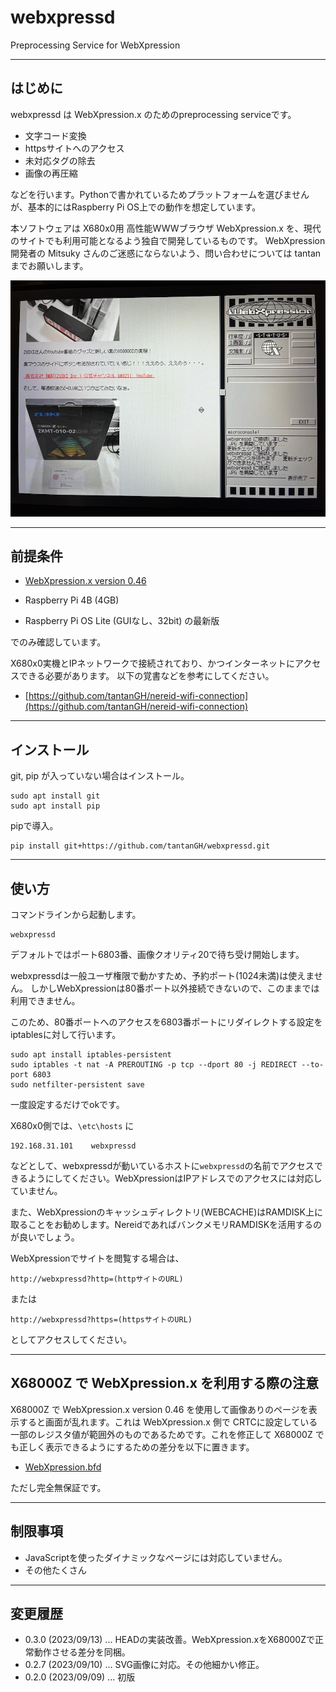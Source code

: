 # webxpressd

Preprocessing Service for WebXpression

---

## はじめに

webxpressd は WebXpression.x のためのpreprocessing serviceです。

* 文字コード変換
* httpsサイトへのアクセス
* 未対応タグの除去
* 画像の再圧縮

などを行います。Pythonで書かれているためプラットフォームを選びませんが、基本的にはRaspberry Pi OS上での動作を想定しています。

本ソフトウェアは X680x0用 高性能WWWブラウザ WebXpression.x を、現代のサイトでも利用可能となるよう独自で開発しているものです。
WebXpression開発者の Mitsuky さんのご迷惑にならないよう、問い合わせについては tantan までお願いします。

<img src='images/webxpress.jpeg'/>

---

## 前提条件

* [WebXpression.x version 0.46](http://retropc.net/x68000/software/internet/wwwbrowser/webxpression/)

* Raspberry Pi 4B (4GB)
* Raspberry Pi OS Lite (GUIなし、32bit) の最新版

でのみ確認しています。

X680x0実機とIPネットワークで接続されており、かつインターネットにアクセスできる必要があります。
以下の覚書などを参考にしてください。

* [https://github.com/tantanGH/nereid-wifi-connection](https://github.com/tantanGH/nereid-wifi-connection)

---

## インストール

git, pip が入っていない場合はインストール。

    sudo apt install git
    sudo apt install pip

pipで導入。

    pip install git+https://github.com/tantanGH/webxpressd.git

---

## 使い方

コマンドラインから起動します。

    webxpressd

デフォルトではポート6803番、画像クオリティ20で待ち受け開始します。

webxpressdは一般ユーザ権限で動かすため、予約ポート(1024未満)は使えません。
しかしWebXpressionは80番ポート以外接続できないので、このままでは利用できません。

このため、80番ポートへのアクセスを6803番ポートにリダイレクトする設定をiptablesに対して行います。

    sudo apt install iptables-persistent
    sudo iptables -t nat -A PREROUTING -p tcp --dport 80 -j REDIRECT --to-port 6803
    sudo netfilter-persistent save

一度設定するだけでokです。


X680x0側では、`\etc\hosts` に

    192.168.31.101    webxpressd

などとして、webxpressdが動いているホストに`webxpressd`の名前でアクセスできるようにしてください。WebXpressionはIPアドレスでのアクセスには対応していません。

また、WebXpressionのキャッシュディレクトリ(WEBCACHE)はRAMDISK上に取ることをお勧めします。NereidであればバンクメモリRAMDISKを活用するのが良いでしょう。

WebXpressionでサイトを閲覧する場合は、

    http://webxpressd?http=(httpサイトのURL)

または

    http://webxpressd?https=(httpsサイトのURL)

としてアクセスしてください。

---

## X68000Z で WebXpression.x を利用する際の注意

X68000Z で WebXpression.x version 0.46 を使用して画像ありのページを表示すると画面が乱れます。これは WebXpression.x 側で CRTCに設定している一部のレジスタ値が範囲外のものであるためです。これを修正して X68000Z でも正しく表示できるようにするための差分を以下に置きます。

* [WebXpression.bfd](https://github.com/tantanGH/webxpressd/raw/main/bfd/WebXpression.bfd)

ただし完全無保証です。

---

## 制限事項

* JavaScriptを使ったダイナミックなページには対応していません。
* その他たくさん

---

## 変更履歴

* 0.3.0 (2023/09/13) ... HEADの実装改善。WebXpression.xをX68000Zで正常動作させる差分を同梱。
* 0.2.7 (2023/09/10) ... SVG画像に対応。その他細かい修正。
* 0.2.0 (2023/09/09) ... 初版
